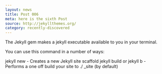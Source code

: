 ```yaml
---
layout: news
title: Post 006
meta: here is the sixth Post
source: http://jekyllthemes.org/
category: recently-discovered
---
```


The Jekyll gem makes a jekyll executable available to you in your terminal.

You can use this command in a number of ways:

jekyll new - Creates a new Jekyll site scaffold
jekyll build or jekyll b - Performs a one off build your site to ./ _site (by default)
